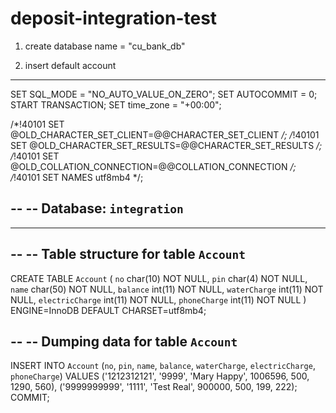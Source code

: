 # deposit-integration-test
 
1) create database name = "cu_bank_db"

2) insert default account 

-- --------------------------------------------------------

SET SQL_MODE = "NO_AUTO_VALUE_ON_ZERO";
SET AUTOCOMMIT = 0;
START TRANSACTION;
SET time_zone = "+00:00";


/*!40101 SET @OLD_CHARACTER_SET_CLIENT=@@CHARACTER_SET_CLIENT */;
/*!40101 SET @OLD_CHARACTER_SET_RESULTS=@@CHARACTER_SET_RESULTS */;
/*!40101 SET @OLD_COLLATION_CONNECTION=@@COLLATION_CONNECTION */;
/*!40101 SET NAMES utf8mb4 */;

--
-- Database: `integration`
--

-- --------------------------------------------------------

--
-- Table structure for table `Account`
--

CREATE TABLE `Account` (
  `no` char(10) NOT NULL,
  `pin` char(4) NOT NULL,
  `name` char(50) NOT NULL,
  `balance` int(11) NOT NULL,
  `waterCharge` int(11) NOT NULL,
  `electricCharge` int(11) NOT NULL,
  `phoneCharge` int(11) NOT NULL
) ENGINE=InnoDB DEFAULT CHARSET=utf8mb4;

--
-- Dumping data for table `Account`
--

INSERT INTO `Account` (`no`, `pin`, `name`, `balance`, `waterCharge`, `electricCharge`, `phoneCharge`) VALUES
('1212312121', '9999', 'Mary Happy', 1006596, 500, 1290, 560),
('9999999999', '1111', 'Test Real', 900000, 500, 199, 222);
COMMIT;
